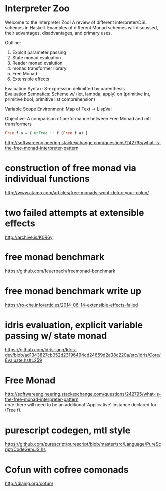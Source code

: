 # Interpreter Zoo
Welcome to the Interpreter Zoo! A review of different interpreter/DSL schemes in
Haskell. Examples of different Monad schemes will discussed, their advantages,
disadvantages, and primary uses.  

Outline: 
1. Explcit parameter passing    
2. State monad evaluation    
3. Reader monad evalution    
4. monad transformer library    
5. Free Monad    
6. Extensible effects    


Evaluation Syntax: S-expression delimitted by parenthesis     
Evaluation Semnatics: Scheme w/  (let, lambda, apply) on (primitive int,
primitive bool, primitive list comprehension)     

Variable Scope Environment: Map of Text -> LispVal




Objective: A comparison of performance between Free Monad and mtl transformers

```Haskell
Free f a = { unFree :: f (Free f a) }
```

http://softwareengineering.stackexchange.com/questions/242795/what-is-the-free-monad-interpreter-pattern

# construction of free monad via individual functions
http://www.atamo.com/articles/free-monads-wont-detox-your-colon/

# two failed attempts at extensible effects
http://archive.is/K0R6y

# free monad benchmark 
https://github.com/feuerbach/freemonad-benchmark

# free monad benchmark write up
https://ro-che.info/articles/2014-06-14-extensible-effects-failed

# idris evaluation, explicit variable passing w/ state monad
https://github.com/idris-lang/Idris-dev/blob/ad1343827cb052d23196494cd24659d2a38c220a/src/Idris/Core/Evaluate.hs#L259

# Free Monad 
http://softwareengineering.stackexchange.com/questions/242795/what-is-the-free-monad-interpreter-pattern    
*note* there will need to be an additional 'Applicative' Instance declared for
(Free f).    


# purescript codegen, mtl style
https://github.com/purescript/purescript/blob/master/src/Language/PureScript/CodeGen/JS.hs


# Cofun with cofree comonads
http://dlaing.org/cofun/


